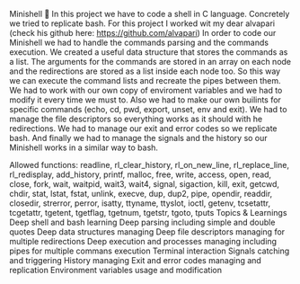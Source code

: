 Minishell 🚀
In this project we have to code a shell in C language. Concretely we tried to replicate bash.
For this project I worked wit my dear alvapari (check his github here: https://github.com/alvapari)
In order to code our Minishell we had to handle the commands parsing and the commands execution. We created a useful data structure that stores the commands as a list.
The arguments for the commands are stored in an array on each node and the redirections are stored as a list inside each node too.
So this way we can execute the command lists and recreate the pipes between them.
We had to work with our own copy of enviroment variables and we had to modify it every time we must to.
Also we had to make our own builints for specific commands (echo, cd, pwd, export, unset, env and  exit).
We had to manage the file descriptors so everything works as it should with he redirections.
We had to manage our exit and error codes so we replicate bash.
And finally we had to manage the signals and the history so our Minishell works in a similar way to bash.

Allowed functions: readline, rl_clear_history, rl_on_new_line, rl_replace_line, rl_redisplay, add_history, printf, malloc, free, write, access, open, read, close, fork, wait, waitpid, wait3, wait4, signal, sigaction, kill, exit, getcwd, chdir, stat, lstat, fstat, unlink, execve, dup, dup2, pipe, opendir, readdir, closedir, strerror, perror, isatty, ttyname, ttyslot, ioctl, getenv, tcsetattr, tcgetattr, tgetent, tgetflag, tgetnum, tgetstr, tgoto, tputs
Topics & Learnings
Deep shell and bash learning
Deep parsing including simple and double quotes
Deep data structures managing
Deep file descriptors managing for multiple redirections
Deep execution and processes managing including pipes for multiple commans execution
Terminal interaction
Signals catching and triggering
History managing
Exit and error codes managing and replication
Environment variables usage and modification
